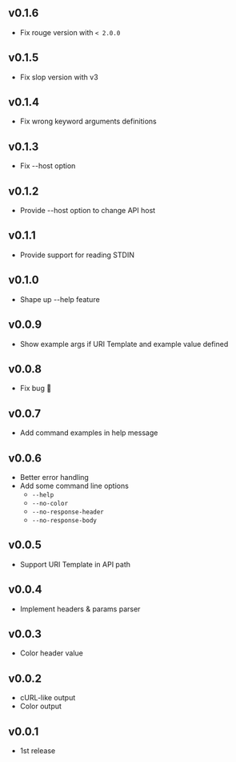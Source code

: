 ## v0.1.6

- Fix rouge version with `< 2.0.0`

## v0.1.5

-  Fix slop version with v3

## v0.1.4

-  Fix wrong keyword arguments definitions

## v0.1.3

- Fix --host option

## v0.1.2

- Provide --host option to change API host

## v0.1.1

- Provide support for reading STDIN

## v0.1.0

- Shape up --help feature

## v0.0.9

- Show example args if URI Template and example value defined

## v0.0.8

- Fix bug :bug:

## v0.0.7

- Add command examples in help message

## v0.0.6

- Better error handling
- Add some command line options
    - `--help`
    - `--no-color`
    - `--no-response-header`
    - `--no-response-body`

## v0.0.5

- Support URI Template in API path

## v0.0.4

- Implement headers & params parser

## v0.0.3

- Color header value

## v0.0.2

- cURL-like output
- Color output

## v0.0.1

- 1st release

